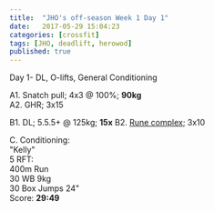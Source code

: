 ```yaml
---
title:  "JHO's off-season Week 1 Day 1"
date:   2017-05-29 15:04:23
categories: [crossfit]
tags: [JHO, deadlift, herowod]
published: true
---
```

Day 1- DL, O-lifts, General Conditioning

A1. Snatch pull; 4x3 @ 100%; **90kg**  
A2. GHR; 3x15

B1. DL; 5.5.5+ @ 125kg; **15x**
B2. [Rune complex][link_rune]; 3x10

C. Conditioning:  
"Kelly"  
5 RFT:  
400m Run  
30 WB 9kg  
30 Box Jumps 24"  
Score: **29:49**



[link_rune]: https://youtu.be/s80ZQ1nn0xl
[link_jsupport]: http://www.catalystathletics.com/exercise/198/Jerk-Support/
[link_jrecovery]: http://www.catalystathletics.com/exercise/197/Jerk-Recovery/
[butterfly1]: https://youtu.be/6ji4A5WCuBo
[butterfly2]: https://youtu.be/0Olzg273TPE
